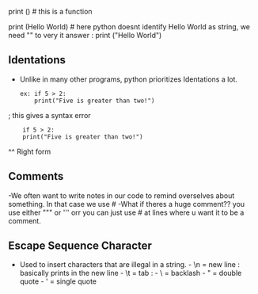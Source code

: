 print () # this is a function

print (Hello World) # here python doesnt identify Hello World as string, we need "" to very it
answer : print ("Hello World")

## Identations
- Unlike in many other programs, python prioritizes Identations a lot.

      ex: if 5 > 2:
          print("Five is greater than two!")
; this gives a syntax error

        if 5 > 2:
        print("Five is greater than two!")
^^ Right form 


## Comments

-We often want to write notes in our code to remind overselves about something. In that case we use #
-What if theres a huge comment??
 you use either """ or ''' orr you can just use # at lines where u want it to be a comment.


 ## Escape Sequence Character

 - Used to insert characters that are illegal in a string.
       - \n = new line : basically prints in the new line
       - \t = tab : 
       - \\ = backlash
       - \" = double quote
       - \' = single quote
